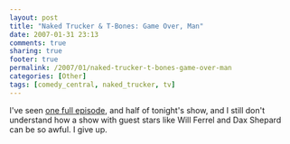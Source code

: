 ```yaml
---
layout: post
title: "Naked Trucker & T-Bones: Game Over, Man"
date: 2007-01-31 23:13
comments: true
sharing: true
footer: true
permalink: /2007/01/naked-trucker-t-bones-game-over-man
categories: [Other]
tags: [comedy_central, naked_trucker, tv]
---
```

I've seen <a href="http://www.brockli.com/archives/2007/01/naked_trucker.php">one full episode</a>, and half of tonight's show, and I still don't understand how a show with guest stars like Will Ferrel and Dax Shepard can be so awful.  I give up.

